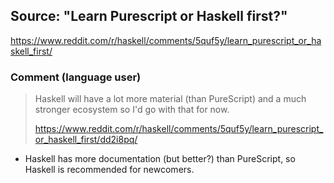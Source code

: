 
## Source: "Learn Purescript or Haskell first?"

https://www.reddit.com/r/haskell/comments/5quf5y/learn_purescript_or_haskell_first/

### Comment (language user)

> Haskell will have a lot more material (than PureScript) and a much stronger ecosystem so I'd go with that for now.
>
> https://www.reddit.com/r/haskell/comments/5quf5y/learn_purescript_or_haskell_first/dd2i8pq/

- Haskell has more documentation (but better?) than PureScript, so Haskell is recommended for newcomers.
